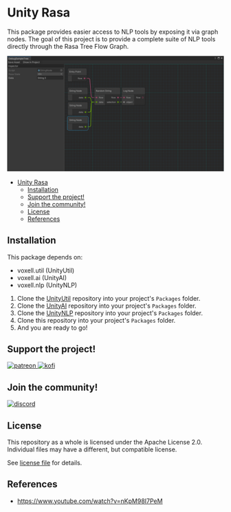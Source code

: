 # Unity Rasa

This package provides easier access to NLP tools by exposing it via graph nodes. The goal of this project is to provide a complete suite of NLP tools directly through the Rasa Tree Flow Graph.

![RasaTreeSimpleExample](Pictures~/RasaTreeSimpleExample.png)

- [Unity Rasa](#unity-rasa)
  - [Installation](#installation)
  - [Support the project!](#support-the-project)
  - [Join the community!](#join-the-community)
  - [License](#license)
  - [References](#references)

## Installation

This package depends on:
- voxell.util (UnityUtil)
- voxell.ai (UnityAI)
- voxell.nlp (UnityNLP)

1. Clone the [UnityUtil](https://github.com/voxell-tech/UnityUtil.git) repository into your project's `Packages` folder.
2. Clone the [UnityAI](https://github.com/voxell-tech/UnityAI.git) repository into your project's `Packages` folder.
3. Clone the [UnityNLP](https://github.com/voxell-tech/UnityNLP.git) repository into your project's `Packages` folder.
4. Clone this repository into your project's `Packages` folder.
5. And you are ready to go!

## Support the project!

<a href="https://www.patreon.com/voxelltech" target="_blank">
  <img src="https://teaprincesschronicles.files.wordpress.com/2020/03/support-me-on-patreon.png" alt="patreon" width="200px" height="56px"/>
</a>

<a href ="https://ko-fi.com/voxelltech" target="_blank">
  <img src="https://uploads-ssl.webflow.com/5c14e387dab576fe667689cf/5cbed8a4cf61eceb26012821_SupportMe_red.png" alt="kofi" width="200px" height="40px"/>
</a>

## Join the community!

<a href ="https://discord.gg/WDBnuNH" target="_blank">
  <img src="https://gist.githubusercontent.com/nixon-voxell/e7ba303906080ffdf65b106f684801b5/raw/65b0338d5f4e82f700d3c9f14ec9fc62f3fd278e/JoinVXDiscord.svg" alt="discord" width="200px" height="200px"/>
</a>


## License

This repository as a whole is licensed under the Apache License 2.0. Individual files may have a different, but compatible license.

See [license file](./LICENSE) for details.

## References

- https://www.youtube.com/watch?v=nKpM98I7PeM